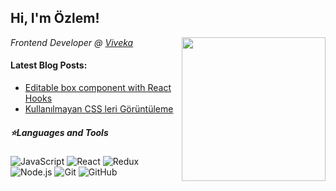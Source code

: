 <h2>Hi, I'm Özlem!</h2>
<img align='right' src="https://images.procreate.art/97395/5beaa7445812e0124.jpg" width="230" />
<p><em>Frontend Developer @ <a href="https://viveka.com.tr/">Viveka</a></em>

<h4> Latest Blog Posts: </h4>

  - [Editable box component with React Hooks](https://dev.to/ozlemts/editable-text-area-component-with-react-hooks-5g23)
  - [Kullanılmayan CSS leri Görüntüleme](https://dev.to/ozlemts/kullanilmayan-css-leri-goruntuleme-1jg9)

<h5>⭐️Languages and Tools</h5>

![JavaScript](https://img.shields.io/badge/-JavaScript-black?style=flat-square&logo=javascript) 
![React](https://img.shields.io/badge/-React-black?style=flat-square&logo=react)
![Redux](https://img.shields.io/badge/-Redux-black?style=flat-square&logo=Redux) 
![Node.js](https://img.shields.io/badge/-Node.js-black?style=flat-square&logo=Node.js) 
![Git](https://img.shields.io/badge/-Git-black?style=flat-square&logo=git)
![GitHub](https://img.shields.io/badge/-GitHub-black?style=flat-square&logo=github)


